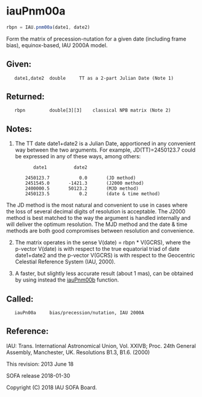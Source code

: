 # iauPnm00a

```js
rbpn = IAU.pnm00a(date1, date2)
```

Form the matrix of precession-nutation for a given date (including
frame bias), equinox-based, IAU 2000A model.

## Given:
```
   date1,date2  double     TT as a 2-part Julian Date (Note 1)
```

## Returned:
```
   rbpn         double[3][3]    classical NPB matrix (Note 2)
```

## Notes:

1) The TT date date1+date2 is a Julian Date, apportioned in any
   convenient way between the two arguments.  For example,
   JD(TT)=2450123.7 could be expressed in any of these ways,
   among others:

```
          date1          date2

       2450123.7           0.0       (JD method)
       2451545.0       -1421.3       (J2000 method)
       2400000.5       50123.2       (MJD method)
       2450123.5           0.2       (date & time method)
```

   The JD method is the most natural and convenient to use in
   cases where the loss of several decimal digits of resolution
   is acceptable.  The J2000 method is best matched to the way
   the argument is handled internally and will deliver the
   optimum resolution.  The MJD method and the date & time methods
   are both good compromises between resolution and convenience.

2) The matrix operates in the sense V(date) = rbpn * V(GCRS), where
   the p-vector V(date) is with respect to the true equatorial triad
   of date date1+date2 and the p-vector V(GCRS) is with respect to
   the Geocentric Celestial Reference System (IAU, 2000).

3) A faster, but slightly less accurate result (about 1 mas), can be
   obtained by using instead the [iauPnm00b][1] function.

## Called:
```
   iauPn00a     bias/precession/nutation, IAU 2000A
```

## Reference:

   IAU: Trans. International Astronomical Union, Vol. XXIVB;  Proc.
   24th General Assembly, Manchester, UK.  Resolutions B1.3, B1.6.
   (2000)

This revision:  2013 June 18

SOFA release 2018-01-30

Copyright (C) 2018 IAU SOFA Board.

[1]: iau.pnm00b.md
